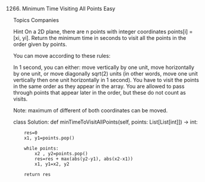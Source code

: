 1266. Minimum Time Visiting All Points
Easy

Topics
Companies

Hint
On a 2D plane, there are n points with integer coordinates points[i] = [xi, yi]. Return the minimum time in seconds to visit all the points in the order given by points.

You can move according to these rules:

In 1 second, you can either:
move vertically by one unit,
move horizontally by one unit, or
move diagonally sqrt(2) units (in other words, move one unit vertically then one unit horizontally in 1 second).
You have to visit the points in the same order as they appear in the array.
You are allowed to pass through points that appear later in the order, but these do not count as visits.

Note: maximum of different of both coordinates can be moved. 

class Solution:
    def minTimeToVisitAllPoints(self, points: List[List[int]]) -> int:

        res=0
        x1, y1=points.pop()

        while points:
            x2 , y2=points.pop()
            res=res + max(abs(y2-y1), abs(x2-x1))
            x1, y1=x2, y2

        return res   
        